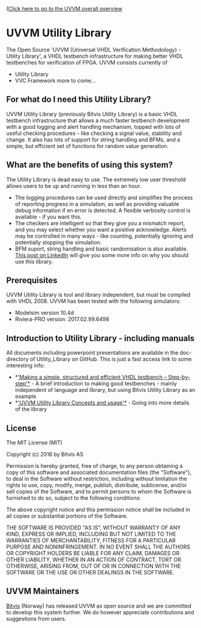 ([Click here to go to the UVVM overall overview](https://github.com/UVVM/UVVM/blob/master/README.md)

# UVVM Utility Library
The Open Source 'UVVM (Universal VHDL Verification Methodology) - Utility Library', a VHDL testbench infrastructure for making better  VHDL testbenches for verification of FPGA.
UVVM consists currently of 
- Utility Library
- VVC Framework
more to come...

## For what do I need this Utility Library?
UVVM Utility Library (previously Bitvis Utility Library) is a basic VHDL testbench infrastructure that allows a much faster testbench development with a good logging and alert handling mechanism, topped with lots of useful checking procedures - like checking a signal value, stability and change. It also has lots of support for string handling and BFMs, and a simple, but efficient set of functions for random value generation. 

## What are the benefits of using this system?
The Utility Library is dead easy to use. The extremely low user threshold allows users to be up and running in less than an hour.
* The logging procedures can be used directly and simplifies the process of reporting progress in a simulation, as well as providing valuable debug information if en error is detected. A flexible verbosity control is available - if you want this.
* The checkers are intelligent so that they give you a mismatch report, and you may select whether you want a positive acknowledge. Alerts may be controlled in many ways - like counting, potentially ignoring and potentially stopping the simulation.
* BFM suport, string handling and basic randomisation is also available.
[This post on LinkedIn](https://www.linkedin.com/pulse/free-library-good-testbench-checking-functionality-espen-tallaksen?trk=mp-reader-card) will give you some more info on why you should use this library.

## Prerequisites
UVVM Utility Library is tool and library independent, but must be compiled with VHDL 2008.
UVVM has been tested with the following simulators:
- Modelsim version 10.4d
- Riviera-PRO version: 2017.02.99.6498

## Introduction to Utility Library - including manuals
All documents including powerpoint presentations are available in the doc-directory of Utility_Library on GitHub.
This is just a fast access link to some interesting info:
- *['Making a simple, structured and efficient VHDL testbench – Step-by-step'*](https://github.com/UVVM/UVVM_Utility_Library/raw/master/uvvm_util/Simple_TB_step_by_step.pps) - A brief introduction to making good testbenches - mainly independent of language and library, but using Bitvis Utility Library as an example
- *['UVVM Utility Library Concepts and usage'*](https://github.com/UVVM/UVVM_Utility_Library/raw/master/uvvm_util/UVVM_Utility_Library_Concepts_and_Usage.pps)  - Going into more details of the library

## License

The MIT License (MIT) 

Copyright (c) 2016 by Bitvis AS 

Permission is hereby granted, free of charge, to any person obtaining a copy of this software and associated documentation files (the "Software"), to deal in the Software without restriction, including without limitation the rights to use, copy, modify, merge, publish, distribute, sublicense, and/or sell copies of the Software, and to permit persons to whom the Software is furnished to do so, subject to the following conditions: 

The above copyright notice and this permission notice shall be included in all copies or substantial portions of the Software. 

THE SOFTWARE IS PROVIDED "AS IS", WITHOUT WARRANTY OF ANY KIND, EXPRESS OR IMPLIED, INCLUDING BUT NOT LIMITED TO THE WARRANTIES OF MERCHANTABILITY, FITNESS FOR A PARTICULAR PURPOSE AND NONINFRINGEMENT. IN NO EVENT SHALL THE AUTHORS OR COPYRIGHT HOLDERS BE LIABLE FOR ANY CLAIM, DAMAGES OR OTHER LIABILITY, WHETHER IN AN ACTION OF CONTRACT, TORT OR OTHERWISE, ARISING FROM, OUT OF OR IN CONNECTION WITH THE SOFTWARE OR THE USE OR OTHER DEALINGS IN THE SOFTWARE. 

## UVVM Maintainers
[Bitvis](http://bitvis.no) (Norway) has released UVVM as open source and we are committed to develop this system further.
We do however appreciate contributions and suggestions from users.
